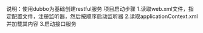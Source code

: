 说明：使用dubbo为基础创建restful服务
项目启动步骤
1.读取web.xml文件，指定配置文件，注册监听器，然后按顺序启动监听器
2.读取applicationContext.xml并加载其内容
3.启动接口服务